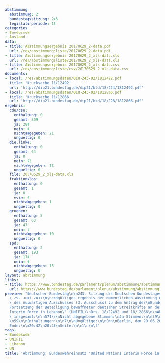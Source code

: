 ```yaml
---
abstimmung:
  abstimmung: 2
  bundestagssitzung: 243
  legislaturperiode: 18
categories:
- Bundeswehr
- Ausland
data:
- title: Abstimmungsergebnis 20170629_2-data.pdf
  url: /res/abstimmungsliste/20170629_2-data.pdf
- title: Abstimmungsergebnis 20170629_2_xls-data.xls
  url: /res/abstimmungsliste/20170629_2_xls-data.xls
- title: Abstimmungsergebnis 20170629_2_xls-data.csv
  url: /res/abstimmungsliste/csv/20170629_2_xls-data.csv
documents:
- local: /res/abstimmungsdaten/018-243-02/1812492.pdf
  title: 'Drucksache 18/12492'
  url: 'http://dip21.bundestag.de/dip21/btd/18/124/1812492.pdf'
- local: /res/abstimmungsdaten/018-243-02/1812866.pdf
  title: 'Drucksache 18/12866'
  url: 'http://dip21.bundestag.de/dip21/btd/18/128/1812866.pdf'
ergebnis:
  cdu/csu:
    enthaltung: 0
    gesamt: 309
    ja: 288
    nein: 0
    nichtabgegeben: 21
    ungueltig: 0
  die.linke:
    enthaltung: 0
    gesamt: 64
    ja: 0
    nein: 52
    nichtabgegeben: 12
    ungueltig: 0
  file: 20170629_2_xls-data.xls
  fraktionslos:
    enthaltung: 0
    gesamt: 1
    ja: 0
    nein: 0
    nichtabgegeben: 1
    ungueltig: 0
  gruenen:
    enthaltung: 5
    gesamt: 63
    ja: 47
    nein: 1
    nichtabgegeben: 10
    ungueltig: 0
  spd:
    enthaltung: 2
    gesamt: 193
    ja: 170
    nein: 6
    nichtabgegeben: 15
    ungueltig: 0
layout: abstimmung
links:
- title: https://www.bundestag.de/parlament/plenum/abstimmung/abstimmung?id=485
  url: https://www.bundestag.de/parlament/plenum/abstimmung/abstimmung?id=485
preview: "Deutscher Bundestag\n\n243. Sitzung des Deutschen Bundestages\nam Donnerstag,\
  \ 29. Juni 2017\n\nEndgültiges Ergebnis der Namentlichen Abstimmung Nr. 2\n\nBeschlussempfehlung\
  \ des Auswärtigen Ausschusses (3. Ausschuss) zu dem Antrag der\nBundesregierung\n\
  Fortsetzung der Beteiligung bewaffneter deutscher Streitkräfte an der \"United Nations\n\
  Interim Force in Lebanon\" (UNIFIL)\nDrs. 18/12492 und 18/12866\n\nAbgegebene Stimmen\
  \ insgesamt:\n\n571\n\nNicht abgegebene Stimmen:\nJa-Stimmen:\n\n59\n505\n\nNein-Stimmen:\n\
  \n59\n\nEnthaltungen:\n\n7\n\nUngültige:\n\n0\n\nBerlin, den 29.06.2017\n\nBeginn:\n\
  Ende:\n\n20:42\n20:46\nSeite:\n\n1\n\n\f"
tags:
- Bundeswehr
- UNIFIL
- Libanon
- UN
title: 'Abstimmung: Bundeswehreinsatz "United Nations Interim Force in Lebanon" (UNIFIL)'
---
```

